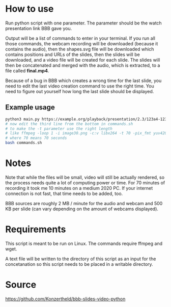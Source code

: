 # How to use
Run python script with one parameter. The parameter should be the watch presentation link BBB gave you.

Output will be a list of commands to enter in your terminal. If you run all those commands, the webcam recording will be downloaded (because it contains the audio), then the shapes.svg file will be downloaded which contains positions and URLs of the slides, then the slides will be downloaded, and a video file will be created for each slide. The slides will then be concatenated and merged with the audio, which is extracted, to a file called __final.mp4__.

Because of a bug in BBB which creates a wrong time for the last slide, you need to edit the last video creation command to use the right time. You need to figure out yourself how long the last slide should be displayed.

## Example usage
```bash
python3 main.py https://example.org/playback/presentation/2.3/123a4-123 > commands.sh
# now edit the third line from the bottom in commands.sh
# to make the -t parameter use the right length
# like ffmpeg -loop 1 -i image30.png -c:v libx264 -t 70 -pix_fmt yuv420p -r 15.000150 image30.mp4 
# where 70 means 70 seconds
bash commands.sh
```

# Notes

Note that while the files will be small, video will still be actually rendered, so the process needs quite a lot of computing power or time. For 70 minutes of recording it took me 10 minutes on a medium 2020 PC. If your internet connection is not fast, that time needs to be added, too.

BBB sources are roughly 2 MB / minute for the audio and webcam and 500 KB per slide (can vary depending on the amount of webcams displayed).

# Requirements
This script is meant to be run on Linux. The commands require ffmpeg and wget.

A text file will be written to the directory of this script as an input for the concetanation so this script needs to be placed in a writable directory.

# Source
https://github.com/Konzertheld/bbb-slides-video-python
